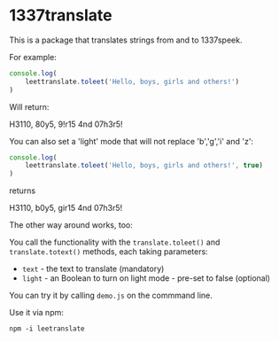 # 1337translate

This is a package that translates strings from and to 1337speek.

For example:

```javascript
console.log(
    leettranslate.toleet('Hello, boys, girls and others!')
)
```

Will return:

H3110, 80y5, 9!r15 4nd 07h3r5!

You can also set a 'light' mode that will not replace 'b','g','i' and 'z':

```javascript
console.log(
    leettranslate.toleet('Hello, boys, girls and others!', true)
)
```

returns 

H3110, b0y5, gir15 4nd 07h3r5!

The other way around works, too:


You call the functionality with the `translate.toleet()` and `translate.totext()` methods, each taking parameters:

* `text` - the text to translate (mandatory)
* `light` - an Boolean to turn on light mode - pre-set to false (optional)

You can try it by calling `demo.js` on the commmand line.

Use it via npm:

```
npm -i leetranslate
```